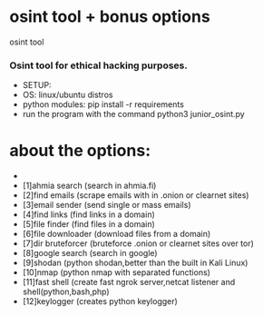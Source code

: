 # osint tool + bonus options
osint tool 
### Osint tool for ethical hacking purposes.
* SETUP:
* OS: linux/ubuntu distros
* python modules: pip install -r requirements
* run the program with the command python3 junior_osint.py

# about the options: 
*
* [1]ahmia search (search in ahmia.fi)
* [2]find emails (scrape emails with in .onion or clearnet sites)
* [3]email sender (send single or mass emails)
* [4]find links (find links in a domain)
* [5]file finder (find files in a domain)
* [6]file downloader (download files from a domain)
* [7]dir bruteforcer (bruteforce .onion or clearnet sites over tor)
* [8]google search (search in google)
* [9]shodan (python shodan,better than the built in Kali Linux)
* [10]nmap (python nmap with separated functions)
* [11]fast shell (create fast ngrok server,netcat listener and shell(python,bash,php)
* [12]keylogger (creates python keylogger)
